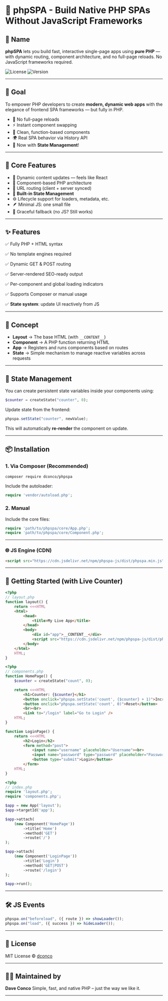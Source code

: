 # 📄 **phpSPA - Build Native PHP SPAs Without JavaScript Frameworks**

## 📛 **Name**

**phpSPA** lets you build fast, interactive single-page apps using **pure PHP** — with dynamic routing, component architecture, and no full-page reloads. No JavaScript frameworks required.

![License](https://img.shields.io/badge/license-MIT-blue.svg)
![Version](https://img.shields.io/badge/version-1.0.0-green.svg)

---

## 🎯 **Goal**

To empower PHP developers to create **modern, dynamic web apps** with the elegance of frontend SPA frameworks — but fully in PHP.

* 🚫 No full-page reloads
* ⚡ Instant component swapping
* 🧱 Clean, function-based components
* 🌍 Real SPA behavior via History API
* 🧠 Now with **State Management**!

---

## 🧱 **Core Features**

* 🔄 Dynamic content updates — feels like React
* 🧩 Component-based PHP architecture
* 🔗 URL routing (client + server synced)
* 🧠 **Built-in State Management**
* ⚙️ Lifecycle support for loaders, metadata, etc.
* 🪶 Minimal JS: one small file
* 🔁 Graceful fallback (no JS? Still works)

---

## ✨ Features

✅ Fully PHP + HTML syntax

✅ No template engines required

✅ Dynamic GET & POST routing

✅ Server-rendered SEO-ready output

✅ Per-component and global loading indicators

✅ Supports Composer or manual usage

✅ **State system**: update UI reactively from JS

---

## 🧠 Concept

* **Layout** → The base HTML (with `__CONTENT__`)
* **Component** → A PHP function returning HTML
* **App** → Registers and runs components based on routes
* **State** → Simple mechanism to manage reactive variables across requests

---

## 🧩 State Management

You can create persistent state variables inside your components using:

```php
$counter = createState("counter", 0);
```

Update state from the frontend:

```js
phpspa.setState("counter", newValue);
```

This will automatically **re-render** the component on update.

---

## 📦 Installation

### 1. Via Composer (Recommended)

```bash
composer require dconco/phpspa
```

Include the autoloader:

```php
require 'vendor/autoload.php';
```

### 2. Manual

Include the core files:

```php
require 'path/to/phpspa/core/App.php';
require 'path/to/phpspa/core/Component.php';
```

---

### 🌐 JS Engine (CDN)

```html
<script src="https://cdn.jsdelivr.net/npm/phpspa-js/dist/phpspa.min.js"></script>
```

---

## 🚀 **Getting Started (with Live Counter)**

```php
<?php
// layout.php
function layout() {
    return <<<HTML
    <html>
        <head>
            <title>My Live App</title>
        </head>
        <body>
            <div id="app">__CONTENT__</div>
            <script src="https://cdn.jsdelivr.net/npm/phpspa-js/dist/phpspa.min.js"></script>
        </body>
    </html>
    HTML;
}
```

```php
<?php
// components.php
function HomePage() {
    $counter = createState("count", 0);

    return <<<HTML
        <h1>Counter: {$counter}</h1>
        <button onclick="phpspa.setState('count', {$counter} + 1)">Increase</button>
        <button onclick="phpspa.setState('count', 0)">Reset</button>
        <br><br>
        <Link to="/login" label="Go to Login" />
    HTML;
}

function LoginPage() {
    return <<<HTML
        <h2>Login</h2>
        <form method="post">
            <input name="username" placeholder="Username"><br>
            <input name="password" type="password" placeholder="Password"><br>
            <button type="submit">Login</button>
        </form>
    HTML;
}
```

```php
<?php
// index.php
require 'layout.php';
require 'components.php';

$app = new App('layout');
$app->targetId('app');

$app->attach(
    (new Component('HomePage'))
        ->title('Home')
        ->method('GET')
        ->route('/')
);

$app->attach(
    (new Component('LoginPage'))
        ->title('Login')
        ->method('GET|POST')
        ->route('/login')
);

$app->run();
```

---

## 🛠 JS Events

```js
phpspa.on("beforeload", ({ route }) => showLoader());
phpspa.on("load", ({ success }) => hideLoader());
```

---

## 📘 License

MIT License © [dconco](https://github.com/dconco)

---

## 🧑‍💻 Maintained by

**Dave Conco**
Simple, fast, and native PHP – just the way we like it.

---
